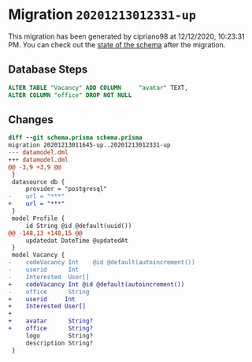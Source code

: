 # Migration `20201213012331-up`

This migration has been generated by cipriano98 at 12/12/2020, 10:23:31 PM.
You can check out the [state of the schema](./schema.prisma) after the migration.

## Database Steps

```sql
ALTER TABLE "Vacancy" ADD COLUMN     "avatar" TEXT,
ALTER COLUMN "office" DROP NOT NULL
```

## Changes

```diff
diff --git schema.prisma schema.prisma
migration 20201213011645-up..20201213012331-up
--- datamodel.dml
+++ datamodel.dml
@@ -3,9 +3,9 @@
 }
 datasource db {
     provider = "postgresql"
-    url = "***"
+    url = "***"
 }
 model Profile {
     id String @id @default(uuid())
@@ -148,13 +148,15 @@
     updatedat DateTime @updatedAt
 }
 model Vacancy {
-    codeVacancy Int    @id @default(autoincrement())
-    userid      Int
-    Interested  User[]
+    codeVacancy Int @id @default(autoincrement())
-    office      String
+    userid     Int
+    Interested User[]
+
+    avatar      String?
+    office      String?
     logo        String?
     description String?
 }
```


